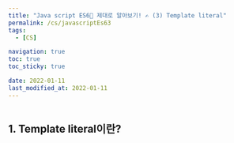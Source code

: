 ```yaml
---
title: "Java script ES6💫 제대로 알아보기! ✍️ (3) Template literal"
permalink: /cs/javascriptEs63
tags:
  - [CS]

navigation: true
toc: true
toc_sticky: true

date: 2022-01-11
last_modified_at: 2022-01-11
---
```


![]()

## 1. Template literal이란?

